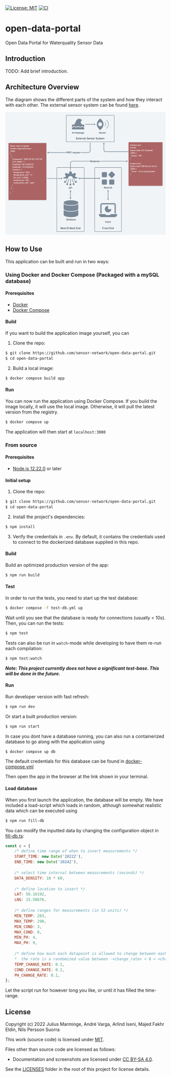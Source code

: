 [![License: MIT](https://img.shields.io/badge/License-MIT-yellow.svg)](https://opensource.org/licenses/MIT)
[![CI](https://github.com/sensor-network/open-data-portal/actions/workflows/integrate.yml/badge.svg)](https://github.com/sensor-network/open-data-portal/actions/workflows/integrate.yml)

# open-data-portal

Open Data Portal for Waterquality Sensor Data

## Introduction

TODO: Add brief introduction.

## Architecture Overview
The diagram shows the different parts of the system and how they interact with each other. The external sensor system can be found [here](https://github.com/sensor-network/sensor-collector).

![Architecture Overview Diagram](docs/architecture.png)

## How to Use
This application can be built and run in two ways:

### Using Docker and Docker Compose (Packaged with a mySQL database)
#### Prerequisites
- [Docker](https://docker.com)
- [Docker Compose](https://docs.docker.com/compose/)

#### Build
If you want to build the application image yourself, you can

1. Clone the repo: 
```bash
$ git clone https://github.com/sensor-network/open-data-portal.git
$ cd open-data-portal
```
2. Build a local image: 
```bash
$ docker compose build app 
```

#### Run
You can now run the application using Docker Compose.
If you build the image locally, it will use the local image. Otherwise, it will pull the latest version from the registry.

```bash
$ docker compose up
```

The application will then start at `localhost:3000`


### From source
#### Prerequisites

- [Node.js 12.22.0](https://nodejs.org/en/) or later

#### Initial setup

1. Clone the repo:
```bash
$ git clone https://github.com/sensor-network/open-data-portal.git
$ cd open-data-portal
```
2. Install the project's dependencies:
```bash
$ npm install
```

3. Verify the credentials in `.env`. By default, it contains the credentials used to connect to the dockerized database supplied in this repo.

#### Build

Build an optimized production version of the app:
```bash
$ npm run build
```

#### Test

In order to run the tests, you need to start up the test database:
```bash
$ docker compose -f test-db.yml up
```

Wait until you see that the database is ready for connections (usually < 10s). Then, you can run the tests:
```bash
$ npm test
````
Tests can also be run in `watch`-mode while developing to have them re-run each compilation:
````bash
$ npm test:watch
````

***Note: This project currently does not have a significant test-base. This will be done in the future.***


#### Run

Run developer version with fast refresh:
```bash
$ npm run dev
```

Or start a built production version:
```bash
$ npm run start
```

In case you dont have a database running, you can also run a containerized database to go along with the application using 
```bash
$ docker compose up db
```
The default credentials for this database can be found in [docker-compose.yml](./docker-compose.yml)

Then open the app in the browser at the link shown in your terminal.

#### Load database
When you first launch the application, the database will be empty. We have included a load-script which loads in random, although somewhat realistic data which can be executed using
```bash
$ npm run fill-db
```
You can modify the inputted data by changing the configuration object in [fill-db.ts](./scripts/fill-db.ts):
```js
const c = {
    /* define time range of when to insert measurements */
    START_TIME: new Date('2022Z'),
    END_TIME: new Date('2024Z'),

    /* select time interval between measurements (seconds) */
    DATA_DENSITY: 10 * 60,

    /* define location to insert */
    LAT: 56.16192,
    LNG: 15.58676,

    /* define ranges for measurements (in SI-units) */
    MIN_TEMP: 283,
    MAX_TEMP: 298,
    MIN_COND: 3,
    MAX_COND: 8,
    MIN_PH: 4,
    MAX_PH: 9,

    /* define how much each datapoint is allowed to change between each point,
    *  the rate is a randomized value between -<change_rate> < 0 < <change_rate> */
    TEMP_CHANGE_RATE: 0.1,
    COND_CHANGE_RATE: 0.1,
    PH_CHANGE_RATE: 0.1,
};
```
Let the script run for however long you like, or until it has filled the time-range.

## License

Copyright (c) 2022 Julius Marminge, André Varga, Arlind Iseni, Majed Fakhr Eldin, Nils Persson Suorra

This work (source code) is licensed under [MIT](./LICENSES/MIT.txt).

Files other than source code are licensed as follows:

- Documentation and screenshots are licensed under [CC BY-SA 4.0](./LICENSES/CC-BY-SA-4.0.txt).

See the [LICENSES](./LICENSES/) folder in the root of this project for license details.
